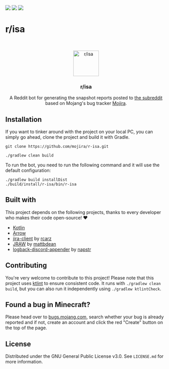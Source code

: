 <!-- shields -->
[![](https://img.shields.io/github/issues/mojira/r-isa)](https://github.com/mojira/r-isa/issues)
[![](https://img.shields.io/github/stars/mojira/r-isa)](https://github.com/mojira/r-isa/stargazers)
[![](https://img.shields.io/github/license/mojira/r-isa)](https://github.com/mojira/r-isa/blob/master/LICENSE.md)

# r/isa

<!-- PROJECT LOGO -->
<br/>
<p align="center">
  <a href="https://bugs.mojang.com/">
    <img src="risa.png" alt="r/isa" width="80" height="80">
  </a>

  <h3 align="center">r/isa</h3>

  <p align="center">
    A Reddit bot for generating the snapshot reports posted to <a href="https://reddit.com/r/mojira">the subreddit</a> based on Mojang's bug tracker <a href="https://bugs.mojang.com/">Mojira</a>.
    <br/>
  </p>
</p>

## Installation

If you want to tinker around with the project on your local PC, you can simply go ahead, clone the project and build it with Gradle.

```
git clone https://github.com/mojira/r-isa.git
```

```
./gradlew clean build
```

To run the bot, you need to run the following command and it will use the default configuration:
```
./gradlew build installDist
./build/install/r-isa/bin/r-isa
```

## Built with

This project depends on the following projects, thanks to every developer who makes their code open-source! :heart:

- [Kotlin](https://kotlinlang.org/)
- [Arrow](https://arrow-kt.io/)
- [jira-client](https://github.com/rcarz/jira-client) by [rcarz](https://github.com/rcarz)
- [JRAW](https://github.com/mattbdean/JRAW) by [mattbdean](https://github.com/mattbdean)
- [logback-discord-appender](https://github.com/napstr/logback-discord-appender) by [napstr](https://github.com/napstr)

## Contributing

You're very welcome to contribute to this project! Please note that this project uses [ktlint](https://github.com/pinterest/ktlint) to ensure consistent code.
It runs with `./gradlew clean build`, but you can also run it independently using `./gradlew ktlintCheck`.

## Found a bug in Minecraft?

Please head over to [bugs.mojang.com](https://bugs.mojang.com/), search whether your bug is already reported and if not, create an account and click the red "Create" button on the top of the page.

## License

Distributed under the GNU General Public License v3.0. See `LICENSE.md` for more information.
